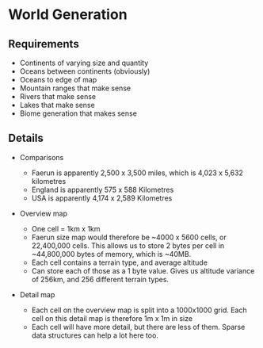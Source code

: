 World Generation
================

Requirements
------------

+ Continents of varying size and quantity
+ Oceans between continents (obviously)
+ Oceans to edge of map
+ Mountain ranges that make sense
+ Rivers that make sense
+ Lakes that make sense
+ Biome generation that makes sense

Details
-------
+ Comparisons
    + Faerun is apparently 2,500 x 3,500 miles, which is 4,023 x 5,632 kilometres
    + England is apparently 575 x 588 Kilometres
    + USA is apparently 4,174 x 2,589 Kilometres


+ Overview map
    + One cell = 1km x 1km
    + Faerun size map would therefore be ~4000 x 5600 cells, or 22,400,000 cells. This allows us to store 2 bytes per cell in ~44,800,000 bytes of memory, which is ~40MB.
    + Each cell contains a terrain type, and average altitude
    + Can store each of those as a 1 byte value. Gives us altitude variance of 256km, and 256 different terrain types.
+ Detail map
    + Each cell on the overview map is split into a 1000x1000 grid. Each cell on this detail map is therefore 1m x 1m in size
    + Each cell will have more detail, but there are less of them. Sparse data structures can help a lot here too.
